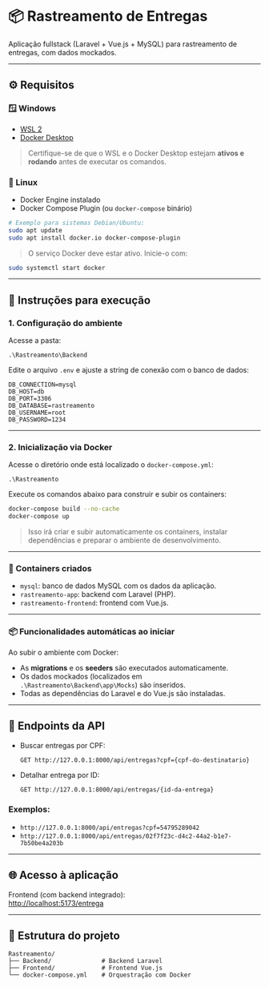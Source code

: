 # 📦 Rastreamento de Entregas

Aplicação fullstack (Laravel + Vue.js + MySQL) para rastreamento de entregas, com dados mockados.

---

## ⚙️ Requisitos

### 🪟 Windows

- [WSL 2](https://learn.microsoft.com/pt-br/windows/wsl/install)
- [Docker Desktop](https://www.docker.com/products/docker-desktop/)

> Certifique-se de que o WSL e o Docker Desktop estejam **ativos e rodando** antes de executar os comandos.

### 🐧 Linux

- Docker Engine instalado
- Docker Compose Plugin (ou `docker-compose` binário)

```bash
# Exemplo para sistemas Debian/Ubuntu:
sudo apt update
sudo apt install docker.io docker-compose-plugin
```

> O serviço Docker deve estar ativo. Inicie-o com:
```bash
sudo systemctl start docker
```

---

## 🚀 Instruções para execução

### 1. Configuração do ambiente

Acesse a pasta:

```
.\Rastreamento\Backend
```

Edite o arquivo `.env` e ajuste a string de conexão com o banco de dados:

```env
DB_CONNECTION=mysql
DB_HOST=db
DB_PORT=3306
DB_DATABASE=rastreamento
DB_USERNAME=root
DB_PASSWORD=1234
```

---

### 2. Inicialização via Docker

Acesse o diretório onde está localizado o `docker-compose.yml`:

```
.\Rastreamento
```

Execute os comandos abaixo para construir e subir os containers:

```bash
docker-compose build --no-cache
docker-compose up
```

> Isso irá criar e subir automaticamente os containers, instalar dependências e preparar o ambiente de desenvolvimento.

---

### 🐳 Containers criados

- `mysql`: banco de dados MySQL com os dados da aplicação.
- `rastreamento-app`: backend com Laravel (PHP).
- `rastreamento-frontend`: frontend com Vue.js.

---

### 📦 Funcionalidades automáticas ao iniciar

Ao subir o ambiente com Docker:

- As **migrations** e os **seeders** são executados automaticamente.
- Os dados mockados (localizados em `.\Rastreamento\Backend\app\Mocks`) são inseridos.
- Todas as dependências do Laravel e do Vue.js são instaladas.

---

## 🔗 Endpoints da API

- Buscar entregas por CPF:
  ```
  GET http://127.0.0.1:8000/api/entregas?cpf={cpf-do-destinatario}
  ```

- Detalhar entrega por ID:
  ```
  GET http://127.0.0.1:8000/api/entregas/{id-da-entrega}
  ```

### Exemplos:

- `http://127.0.0.1:8000/api/entregas?cpf=54795289042`
- `http://127.0.0.1:8000/api/entregas/02f7f23c-d4c2-44a2-b1e7-7b50be4a203b`

---

## 🌐 Acesso à aplicação

Frontend (com backend integrado):  
[http://localhost:5173/entrega](http://localhost:5173/entrega)

---

## 📁 Estrutura do projeto

```
Rastreamento/
├── Backend/              # Backend Laravel
├── Frontend/             # Frontend Vue.js
└── docker-compose.yml    # Orquestração com Docker
